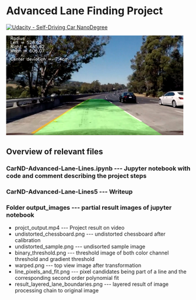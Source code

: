 # **Advanced Lane Finding Project** 
[![Udacity - Self-Driving Car NanoDegree](https://s3.amazonaws.com/udacity-sdc/github/shield-carnd.svg)](http://www.udacity.com/drive)

<img src="output_images/result_layered_lane_boundaries.png" width="480" alt="Test Track Sample" />

Overview of relevant files
---
### CarND-Advanced-Lane-Lines.ipynb --- Jupyter notebook with code and comment describing the project steps
### CarND-Advanced-Lane-Lines5 --- Writeup
### Folder output_images --- partial result images of jupyter notebook
* projct_output.mp4 --- Project result on video
* undistorted_chessboard.png --- undistorted chessboard after calibration
* undistorted_sample.png --- undisorted sample image
* binary_threshold.png --- threshold image of both color channel threshold and gradient threshold
* warped.png --- top view image after transformation
* line_pixels_and_fit.png --- pixel candidates being part of a line and the corresponding second order polynomial fit
* result_layered_lane_boundaries.png --- layered result of image processing chain to original image




